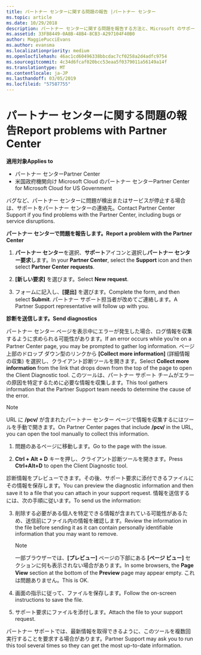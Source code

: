 ```yaml
---
title: パートナー センターに関する問題の報告 |パートナー センター
ms.topic: article
ms.date: 10/29/2018
description: パートナー センターに関する問題を報告する方法と、Microsoft のサポート チーム向けの診断情報を収集する方法について説明します。
ms.assetid: 33FB8449-0A8B-48B4-8CB3-A297104F40B0
author: MaggiePucciEvans
ms.author: evansma
ms.localizationpriority: medium
ms.openlocfilehash: 46ac1cd60496338bbcdac7cf0258a2d4adfc9754
ms.sourcegitcommit: 4c34d6fcaf020bcc53eaa5f0379011a56149a14f
ms.translationtype: MT
ms.contentlocale: ja-JP
ms.lasthandoff: 03/05/2019
ms.locfileid: "57587755"
---
```

# <a name="report-problems-with-partner-center"></a><span data-ttu-id="36a01-103">パートナー センターに関する問題の報告</span><span class="sxs-lookup"><span data-stu-id="36a01-103">Report problems with Partner Center</span></span>

<span data-ttu-id="36a01-104">**適用対象**</span><span class="sxs-lookup"><span data-stu-id="36a01-104">**Applies to**</span></span>

-  <span data-ttu-id="36a01-105">パートナー センター</span><span class="sxs-lookup"><span data-stu-id="36a01-105">Partner Center</span></span>
-  <span data-ttu-id="36a01-106">米国政府機関向け Microsoft Cloud のパートナー センター</span><span class="sxs-lookup"><span data-stu-id="36a01-106">Partner Center for Microsoft Cloud for US Government</span></span>


<span data-ttu-id="36a01-107">バグなど、パートナー センターに問題が検出またはサービスが停止する場合は、サポートをパートナー センターの連絡先。</span><span class="sxs-lookup"><span data-stu-id="36a01-107">Contact Partner Center Support if you find problems with the Partner Center, including bugs or service disruptions.</span></span>

<span data-ttu-id="36a01-108">**パートナー センターで問題を報告します。**</span><span class="sxs-lookup"><span data-stu-id="36a01-108">**Report a problem with the Partner Center**</span></span>

1.  <span data-ttu-id="36a01-109">**パートナー センター**を選択、**サポート**アイコンと選択し**パートナー センター要求**します。</span><span class="sxs-lookup"><span data-stu-id="36a01-109">In your **Partner Center**, select the **Support** icon and then select **Partner Center requests**.</span></span>

2.  <span data-ttu-id="36a01-110">**[新しい要求]** を選びます。</span><span class="sxs-lookup"><span data-stu-id="36a01-110">Select **New request**.</span></span>

3.  <span data-ttu-id="36a01-111">フォームに記入し、**[提出]** を選びます。</span><span class="sxs-lookup"><span data-stu-id="36a01-111">Complete the form, and then select **Submit**.</span></span> <span data-ttu-id="36a01-112">パートナー サポート担当者が改めてご連絡します。</span><span class="sxs-lookup"><span data-stu-id="36a01-112">A Partner Support representative will follow up with you.</span></span>

<span data-ttu-id="36a01-113">**診断を送信します。**</span><span class="sxs-lookup"><span data-stu-id="36a01-113">**Send diagnostics**</span></span>

<span data-ttu-id="36a01-114">パートナー センター ページを表示中にエラーが発生した場合、ログ情報を収集するように求められる可能性があります。</span><span class="sxs-lookup"><span data-stu-id="36a01-114">If an error occurs while you’re on a Partner Center page, you may be prompted to gather log information.</span></span> <span data-ttu-id="36a01-115">ページ上部のドロップ ダウン型のリンクから **[Collect more information]** (詳細情報の収集) を選択し、クライアント診断ツールを開きます。</span><span class="sxs-lookup"><span data-stu-id="36a01-115">Select **Collect more information** from the link that drops down from the top of the page to open the Client Diagnostic tool.</span></span> <span data-ttu-id="36a01-116">このツールは、パートナー サポート チームがエラーの原因を特定するために必要な情報を収集します。</span><span class="sxs-lookup"><span data-stu-id="36a01-116">This tool gathers information that the Partner Support team needs to determine the cause of the error.</span></span> 

>[!NOTE]
><span data-ttu-id="36a01-117">URL に **/pcv/** が含まれたパートナー センター ページで情報を収集するにはツールを手動で開きます。</span><span class="sxs-lookup"><span data-stu-id="36a01-117">On Partner Center pages that include **/pcv/** in the URL, you can open the tool manually to collect this information.</span></span>

1.  <span data-ttu-id="36a01-118">問題のあるページに移動します。</span><span class="sxs-lookup"><span data-stu-id="36a01-118">Go to the page with the issue.</span></span>

2.  <span data-ttu-id="36a01-119">**Ctrl + Alt + D** キーを押し、クライアント診断ツールを開きます。</span><span class="sxs-lookup"><span data-stu-id="36a01-119">Press **Ctrl+Alt+D** to open the Client Diagnostic tool.</span></span>

<span data-ttu-id="36a01-120">診断情報をプレビューできます。その後、サポート要求に添付できるファイルにその情報を保存します。</span><span class="sxs-lookup"><span data-stu-id="36a01-120">You can preview the diagnostic information and then save it to a file that you can attach in your support request.</span></span> <span data-ttu-id="36a01-121">情報を送信するには、次の手順に従います。</span><span class="sxs-lookup"><span data-stu-id="36a01-121">To send us the information:</span></span>

3.  <span data-ttu-id="36a01-122">削除する必要がある個人を特定できる情報が含まれている可能性があるため、送信前にファイル内の情報を確認します。</span><span class="sxs-lookup"><span data-stu-id="36a01-122">Review the information in the file before sending it as it can contain personally identifiable information that you may want to remove.</span></span> 

    >[!NOTE]
    ><span data-ttu-id="36a01-123">一部ブラウザーでは、**[プレビュー]** ページの下部にある **[ページ ビュー]** セクションに何も表示されない場合があります。</span><span class="sxs-lookup"><span data-stu-id="36a01-123">In some browsers, the **Page View** section at the bottom of the **Preview** page may appear empty.</span></span> <span data-ttu-id="36a01-124">これは問題ありません。</span><span class="sxs-lookup"><span data-stu-id="36a01-124">This is OK.</span></span>

4.  <span data-ttu-id="36a01-125">画面の指示に従って、ファイルを保存します。</span><span class="sxs-lookup"><span data-stu-id="36a01-125">Follow the on-screen instructions to save the file.</span></span>

5.  <span data-ttu-id="36a01-126">サポート要求にファイルを添付します。</span><span class="sxs-lookup"><span data-stu-id="36a01-126">Attach the file to your support request.</span></span>

<span data-ttu-id="36a01-127">パートナー サポートでは、最新情報を取得できるように、このツールを複数回実行することを要求する場合があります。</span><span class="sxs-lookup"><span data-stu-id="36a01-127">Partner Support may ask you to run this tool several times so they can get the most up-to-date information.</span></span>

